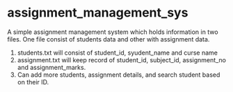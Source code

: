 # assignment_management_sys
A simple assignment management system which holds information in two files. One file consist of students data and other with assignment data.

  1. students.txt will consist of student_id, syudent_name and curse name
  2. assignment.txt will keep record of student_id, subject_id, assignment_no and assignment_marks.
  3. Can add more students, assignment details, and search student based on their ID. 
